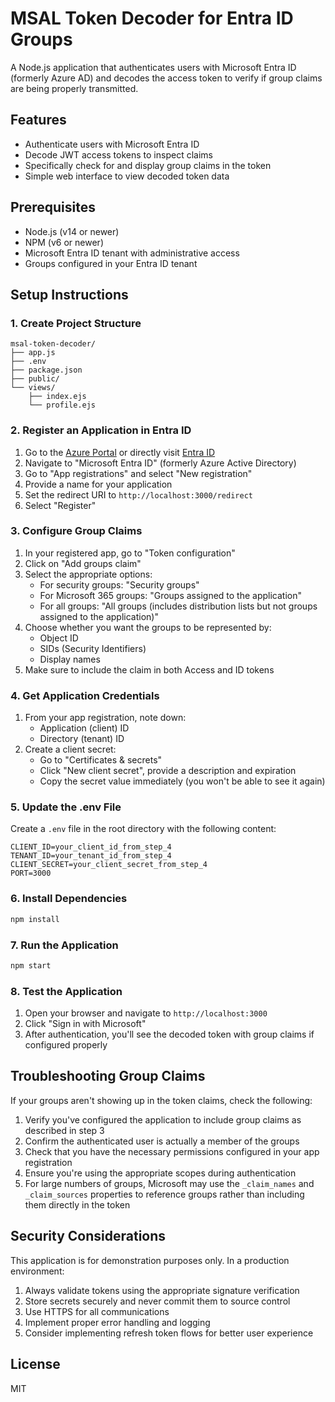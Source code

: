 # MSAL Token Decoder for Entra ID Groups

A Node.js application that authenticates users with Microsoft Entra ID (formerly Azure AD) and decodes the access token to verify if group claims are being properly transmitted.

## Features

- Authenticate users with Microsoft Entra ID
- Decode JWT access tokens to inspect claims
- Specifically check for and display group claims in the token
- Simple web interface to view decoded token data

## Prerequisites

- Node.js (v14 or newer)
- NPM (v6 or newer)
- Microsoft Entra ID tenant with administrative access
- Groups configured in your Entra ID tenant

## Setup Instructions

### 1. Create Project Structure

```
msal-token-decoder/
├── app.js
├── .env
├── package.json
├── public/
└── views/
    ├── index.ejs
    └── profile.ejs
```

### 2. Register an Application in Entra ID

1. Go to the [Azure Portal](https://portal.azure.com) or directly visit [Entra ID](https://entra.microsoft.com)
2. Navigate to "Microsoft Entra ID" (formerly Azure Active Directory)
3. Go to "App registrations" and select "New registration"
4. Provide a name for your application
5. Set the redirect URI to `http://localhost:3000/redirect`
6. Select "Register"

### 3. Configure Group Claims

1. In your registered app, go to "Token configuration"
2. Click on "Add groups claim"
3. Select the appropriate options:
   - For security groups: "Security groups"
   - For Microsoft 365 groups: "Groups assigned to the application"
   - For all groups: "All groups (includes distribution lists but not groups assigned to the application)"
4. Choose whether you want the groups to be represented by:
   - Object ID
   - SIDs (Security Identifiers)
   - Display names
5. Make sure to include the claim in both Access and ID tokens

### 4. Get Application Credentials

1. From your app registration, note down:
   - Application (client) ID
   - Directory (tenant) ID
2. Create a client secret:
   - Go to "Certificates & secrets"
   - Click "New client secret", provide a description and expiration
   - Copy the secret value immediately (you won't be able to see it again)

### 5. Update the .env File

Create a `.env` file in the root directory with the following content:

```
CLIENT_ID=your_client_id_from_step_4
TENANT_ID=your_tenant_id_from_step_4
CLIENT_SECRET=your_client_secret_from_step_4
PORT=3000
```

### 6. Install Dependencies

```bash
npm install
```

### 7. Run the Application

```bash
npm start
```

### 8. Test the Application

1. Open your browser and navigate to `http://localhost:3000`
2. Click "Sign in with Microsoft"
3. After authentication, you'll see the decoded token with group claims if configured properly

## Troubleshooting Group Claims

If your groups aren't showing up in the token claims, check the following:

1. Verify you've configured the application to include group claims as described in step 3
2. Confirm the authenticated user is actually a member of the groups
3. Check that you have the necessary permissions configured in your app registration
4. Ensure you're using the appropriate scopes during authentication
5. For large numbers of groups, Microsoft may use the `_claim_names` and `_claim_sources` properties to reference groups rather than including them directly in the token

## Security Considerations

This application is for demonstration purposes only. In a production environment:

1. Always validate tokens using the appropriate signature verification
2. Store secrets securely and never commit them to source control
3. Use HTTPS for all communications
4. Implement proper error handling and logging
5. Consider implementing refresh token flows for better user experience

## License
MIT